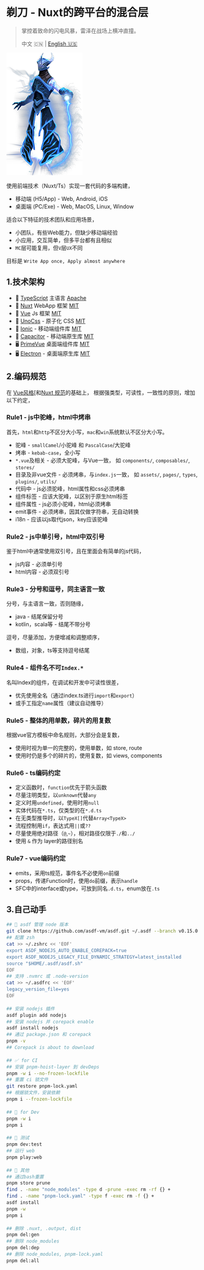 ﻿# 剃刀 - Nuxt的跨平台的混合层

> 掌控着致命的闪电风暴，雷泽在战场上横冲直撞。
>
> 中文 🇨🇳 | [English 🇺🇸](readme.md)

![razor](./razor.png)

使用前端技术（Nuxt/Ts）实现一套代码的多端构建，

* 移动端 (H5/App) - Web, Android, iOS
* 桌面端 (PC/Exe) - Web, MacOS, Linux, Window

适合以下特征的技术团队和应用场景，

* 小团队，有些Web能力，但缺少移动端经验
* 小应用，交互简单，但多平台都有且相似
* `MC`层可能复用，但`V`层`UX`不同

目标是 `Write App once, Apply almost anywhere`

## 1.技术架构

* 💎 [TypeScript](https://www.typescriptlang.org) 主语言 [Apache]
* 🚀 [Nuxt](https://nuxt.com) WebApp 框架 [MIT]
* 🧩 [Vue](https://vuejs.org) Js 框架 [MIT]
* 💄 [UnoCss](https://unocss.dev) - 原子化 CSS [MIT]
* 📱 [Ionic](https://ionicframework.com) - 移动端组件库 [MIT]
* 📱 [Capacitor](https://capacitorjs.com) - 移动端原生库 [MIT]
* 🖥️ [PrimeVue](https://primevue.org) 桌面端组件库 [MIT]
* 🖥️ [Electron](https://capacitor-community.github.io/electron) - 桌面端原生库 [MIT]

[MIT]: https://opensource.org/licenses/MIT
[Apache]: https://www.apache.org/licenses/LICENSE-2.0.html

## 2.编码规范

在 [Vue风格](https://vuejs.org/style-guide/)[和[Nuxt 规范](https://nuxt.com/docs/guide/concepts/code-style)的基础上，
根据强类型，可读性，一致性的原则，增加以下约定，

### Rule1 - js中驼峰，html中烤串

首先，`html`和`http`不区分大小写，`mac`和`win`系统默认不区分大小写。

* 驼峰 - `smallCamel`/小驼峰 和 `PascalCase`/大驼峰
* 烤串 - `kebab-case`，全小写
* `*.vue`及相关 - 必须大驼峰，与Vue一致，
  如 `components/`, `composables/`, `stores/`
* 目录及非vue文件 - 必须烤串，与`index.js`一致，
  如 `assets/`, `pages/`, `types`, `plugins/`, `utils/`
* 代码中 - js必须驼峰，html属性和css必须烤串
* 组件标签 - 应该大驼峰，以区别于原生html标签
* 组件属性 - js必须小驼峰，html必须烤串
* emit事件 - 必须烤串，因其仅做字符串，无自动转换
* i18n - 应该以js取代json，key应该驼峰

### Rule2 - js中单引号，html中双引号

鉴于html中通常使用双引号，且在里面会有简单的js代码，

* js内容 - 必须单引号
* html内容 - 必须双引号

### Rule3 - 分号和逗号，同主语言一致

分号，与主语言一致，否则随缘，

* java - 结尾保留分号
* kotlin，scala等 - 结尾不带分号

逗号，尽量添加，方便增减和调整顺序，

* 数组，对象，ts等支持逗号结尾

### Rule4 - 组件名不可`Index.*`

名叫Index的组件，在调试和开发中可读性很差，

* 优先使用全名（通过index.ts进行`import`和`export`）
* 或手工指定`name`属性（建议自动推导）

### Rule5 - 整体的用单数，碎片的用复数

根据vue官方模板中命名规则，大部分会是复数，

* 使用时视为单一的完整的，使用单数，如 store, route
* 使用时仍是多个的碎片的，使用复数，如 views, components

### Rule6 - ts编码约定

* 定义函数时，`function`优先于箭头函数
* 尽量注明类型，以`unknown`代替`any`
* 定义时用`undefined`，使用时用`null`
* 实体代码在`*.ts`，仅类型的在`*.d.ts`
* 在无类型推导时，以`TypeX[]`代替`Array<TypeX>`
* 流程控制用`if`，表达式用`||`或`??`
* 尽量使用绝对路径（`@`,`~`），相对路径仅限于`./`和`../`
* 使用 `&` 作为 layer的路径别名

### Rule7 - vue编码约定

* emits，采用ts规范，事件名不必使用`on`前缀
* props，传递Function时，使用`do`前缀，表示`handle`
* SFC中的interface或type，可放到同名`.d.ts`，enum放在`.ts`

## 3.自己动手

```bash
## 💚 asdf 管理 node 版本
git clone https://github.com/asdf-vm/asdf.git ~/.asdf --branch v0.15.0
## 配置 zsh
cat >> ~/.zshrc << 'EOF'
export ASDF_NODEJS_AUTO_ENABLE_COREPACK=true
export ASDF_NODEJS_LEGACY_FILE_DYNAMIC_STRATEGY=latest_installed
source "$HOME/.asdf/asdf.sh"
EOF
## 支持 .nvmrc 或 .node-version
cat >> ~/.asdfrc << 'EOF'
legacy_version_file=yes
EOF

## 安装 nodejs 插件
asdf plugin add nodejs
## 安装 nodejs 并 corepack enable
asdf install nodejs
## 通过 package.json 和 corepack
pnpm -v
## Corepack is about to download

## ✅ for CI
## 安装 pnpm-hoist-layer 到 devDeps
pnpm -w i --no-frozen-lockfile
## 重置 ci 锁文件
git restore pnpm-lock.yaml
## 根据锁文件，安装依赖
pnpm i --frozen-lockfile

## 💚 for Dev
pnpm -w i
pnpm i

## 🧪 测试
pnpm dev:test
## 运行 web
pnpm play:web

## 💎 其他
## 通过bash重置
pnpm store prune
find . -name "node_modules" -type d -prune -exec rm -rf {} +
find . -name "pnpm-lock.yaml" -type f -exec rm -f {} +
asdf install
pnpm -w 
pnpm i

## 删除 .nuxt, .output, dist
pnpm del:gen
## 删除 node_modules
pnpm del:dep
## 删除 node_modules, pnpm-lock.yaml
pnpm del:all
```
